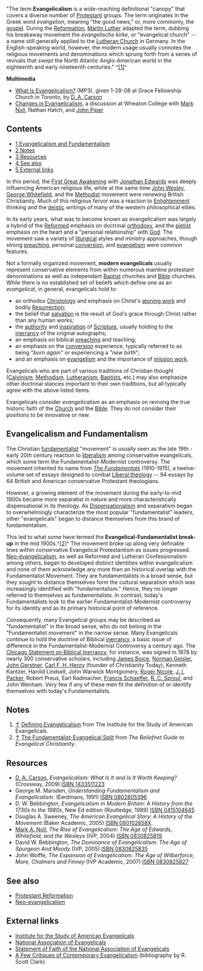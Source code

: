 "The term **Evangelicalism** is a wide-reaching definitional
"canopy" that covers a diverse number of
[Protestant](Protestant "Protestant") groups. The term originates
in the Greek word *evangelion*, meaning "the good news," or, more
commonly, the [gospel](Gospel "Gospel"). During the
[Reformation](Reformation "Reformation"),
[Martin Luther](Martin_Luther "Martin Luther") adapted the term,
dubbing his breakaway movement the *evangelische kirke*, or
"evangelical church" -- a name still generally applied to the
[Lutheran Church](Lutheran "Lutheran") in Germany. In the
English-speaking world, however, the modern usage usually connotes
the religious movements and denominations which sprung forth from a
series of revivals that swept the North Atlantic Anglo-American
world in the eighteenth and early nineteenth centuries."
^[[1]](#note-0)^

**Multimedia**

-   [What Is Evangelicalism?](http://mp3.sa-media.com/filearea/21108149255/21108149255.mp3)
    (MP3), given 1-28-08 at Grace Fellowship Church in Toronto, by
    [D. A. Carson](D._A._Carson "D. A. Carson")
-   [Changes in Evangelicalism](http://www.desiringgod.org/ResourceLibrary/MediaPlayer/2750/Audio/),
    a discussion at Wheaton College with
    [Mark Noll](Mark_Noll "Mark Noll"), Nathan Hatch, and
    [John Piper](John_Piper "John Piper")

## Contents

-   [1 Evangelicalism and Fundamentalism](#Evangelicalism_and_Fundamentalism)
-   [2 Notes](#Notes)
-   [3 Resources](#Resources)
-   [4 See also](#See_also)
-   [5 External links](#External_links)

  
In this period, the
[First Great Awakening](Great_awakenings "Great awakenings") with
[Jonathan Edwards](Jonathan_Edwards "Jonathan Edwards") was deeply
influencing American religious life, while at the same time
[John Wesley](John_Wesley "John Wesley"),
[George Whitefield](George_Whitefield "George Whitefield"), and the
[Methodist](Methodism "Methodism") movement were renewing British
Christianity. Much of this religious fervor was a reaction to
[Enlightenment](Enlightenment "Enlightenment") thinking and the
[deistic](Deism "Deism") writings of many of the western
philosophical elites.

In its early years, what was to become known as evangelicalism was
largely a hybrid of the [Reformed](Reformed "Reformed") emphasis on
doctrinal [orthodoxy](Orthodoxy "Orthodoxy"), and the
[pietist](Pietism "Pietism") emphasis on the heart and a "personal
relationship" with [God](God "God"). The movement saw a variety of
[liturgical](Liturgy "Liturgy") styles and ministry approaches,
though strong [preaching](Preaching "Preaching"), personal
[conversion](Conversion "Conversion"), and
[evangelism](Evangelism "Evangelism") were common features.

Not a formally organized movement, **modern evangelicals** usually
represent conservative elements from within numerous mainline
protestant denominations as well as independant
[Baptist](Baptist "Baptist") churches and [Bible](Bible "Bible")
churches. While there is no established set of beliefs which define
one as an *evangelical*, in general, evangelicals hold to:

-   an orthodox [Christology](Christology "Christology") and
    emphasis on Christ's [atoning work](Atonement "Atonement") and
    bodily [Resurrection](Resurrection "Resurrection");
-   the belief that [salvation](Salvation "Salvation") is the
    result of God's grace through Christ rather than any human works;
-   the
    [authority](Authority_of_the_Bible "Authority of the Bible") and
    [inspiration](Inspiration_of_the_Bible "Inspiration of the Bible")
    of [Scripture](Bible "Bible"), usually holding to the
    [inerrancy](Inerrancy "Inerrancy") of the original autographs;
-   an emphasis on biblical [preaching](Preaching "Preaching") and
    teaching;
-   an emphasis on the [conversion](Conversion "Conversion")
    experience, typically referred to as being "*born again*" or
    experiencing a "*new birth*";
-   and an emphasis on [evangelism](Evangelism "Evangelism") and
    the importance of [mission work](Missiology "Missiology").

Evangelicals who are part of various traditions of Christian
thought ([Calvinism](Calvinism "Calvinism"),
[Methodism](Methodism "Methodism"),
[Lutheranism](Lutheran "Lutheran"),
[Baptists](Baptists "Baptists"), etc.) may also emphasize other
doctrinal stances important to their own traditions, but all
typically agree with the above listed items.

Evangelicals consider *evangelicalism* as an emphasis on reviving
the true historic faith of the [Church](Church "Church") and the
[Bible](Bible "Bible"). They do not consider their positions to be
innovative or new.

## Evangelicalism and Fundamentalism

The Christian [fundamentalist](Fundamentalism "Fundamentalism")
"movement" is usually seen as the late 19th - early 20th century
reaction to [liberalism](Liberalism "Liberalism") among
conservative evangelicals, which some term the
Fundamentalist-Modernist controversy. The movement inherited its
name from *[The Fundamentals](The_Fundamentals "The Fundamentals")*
(1910-1915), a twelve-volume set of essays designed to combat
[Liberal theology](Liberalism "Liberalism") -- 94 essays by 64
British and American conservative Protestant theologians.

However, a growing element of the movement during the early-to-mid
1900s became more separatist in nature and more characteristically
dispensational in its theology. As
[Dispensationalism](Dispensationalism "Dispensationalism") and
separatism began to overwhelmingly characterize the most popular
"fundamentalist" leaders, other "evangelicals" began to distance
themselves from this brand of fundamentalism.

This led to what some have termed the
**Evangelical-Fundamentalist break-up** in the mid
1900s.^[[2]](#note-1)^ The movement broke up along very definable
lines within conservative Evangelical Protestantism as issues
progressed.
[Neo-evangelicalism](Neo-evangelicalism "Neo-evangelicalism"), as
well as Reformed and Lutheran Confessionalism among others, began
to developed distinct identities within evangelicalism and none of
them acknowledge any more than an historical overlap with the
Fundamentalist Movement. They are fundamentalists in a broad sense,
but they sought to distance themselves form the cultural separatism
which was increasingly identified with "fundamentalism." Hence,
they no longer referred to themselves as fundamentalists. In
contrast, today's Fundamentalists look to the earlier
Fundamentalist-Modernist controversy for its identity and as its
primary historical point of reference.

Consequently, many Evangelical groups may be described as
"fundamentalist" in the broad sense, who do not belong in the
"Fundamentalist movement" in the narrow sense. Many Evangelicals
continue to hold the doctrine of Biblical
[inerrancy](Inerrancy "Inerrancy"), a basic issue of difference in
the Fundamentalist-Modernist Controversy a century ago. The
[Chicago Statement on Biblical Inerrancy](Chicago_Statement_on_Biblical_Inerrancy "Chicago Statement on Biblical Inerrancy"),
for instance, was signed in 1978 by nearly 300 conservative
scholars, including
[James Boice](James_Montgomery_Boice "James Montgomery Boice"),
[Norman Geisler](Norman_Geisler "Norman Geisler"),
[John Gerstner](John_Gerstner "John Gerstner"),
[Carl F. H. Henry](Carl_F._H._Henry "Carl F. H. Henry") (founder of
Christianity Today), Kenneth Kantzer, Harold Lindsell, John Warwick
Montgomery, [Roger Nicole](Roger_Nicole "Roger Nicole"),
[J. I. Packer](J._I._Packer "J. I. Packer"), Robert Preus, Earl
Radmacher,
[Francis Schaeffer](Francis_Schaeffer "Francis Schaeffer"),
[R. C. Sproul](R._C._Sproul "R. C. Sproul"), and John Wenham. Very
few if any of these men fit the definition of or identify
themselves with today's Fundamentalists.

## Notes

1.  [↑](#ref-0)
    [Defining Evangelicalism](http://www.wheaton.edu/isae/defining_evangelicalism.html)
    from The Institute for the Study of American Evangelicals.
2.  [↑](#ref-1)
    [The Fundamentalist-Evangelical Split](http://www.beliefnet.com/story/167/story_16774_1.html)
    from *The Beliefnet Guide to Evangelical Christianity*.

## Resources

-   [D. A. Carson](D._A._Carson "D. A. Carson"),
    *Evangelicalism: What Is It and Is It Worth Keeping?* (Crossway,
    2009)
    [ISBN 1433511223](http://www.theopedia.com/Special:BookSources/1433511223)
-   George M. Marsden,
    *Understanding Fundamentalism and Evangelicalism.* (Eerdmans, 1991)
    [ISBN 0802805396](http://www.theopedia.com/Special:BookSources/0802805396)
-   D. W. Bebbington,
    *Evangelicalism in Modern Britain: A History from the 1730s to the 1980s*,
    New Ed edition (Routledge, 1989)
    [ISBN 0415104645](http://www.theopedia.com/Special:BookSources/0415104645)
-   Douglas A. Sweeney,
    *The American Evangelical Story: A History of the Movement* (Baker
    Academic, 2005)
    [ISBN 080102658X](http://www.theopedia.com/Special:BookSources/080102658X).
-   [Mark A. Noll](Mark_A._Noll "Mark A. Noll"),
    *The Rise of Evangelicalism: The Age of Edwards, Whitefield, and the Wesleys*
    (IVP, 2004)
    [ISBN 0830825819](http://www.theopedia.com/Special:BookSources/0830825819)
-   David W. Bebbington,
    *The Dominance of Evangelicalism: The Age of Spurgeon And Moody*
    (IVP, 2005)
    [ISBN 0830825835](http://www.theopedia.com/Special:BookSources/0830825835)
-   John Wolffe,
    *The Expansion of Evangelicalism: The Age of Wilberforce, More, Chalmers and Finney*
    (IVP Academic, 2007)
    [ISBN 0830825827](http://www.theopedia.com/Special:BookSources/0830825827)

## See also

-   [Protestant Reformation](Protestant_Reformation "Protestant Reformation")
-   [Neo-evangelicalism](Neo-evangelicalism "Neo-evangelicalism")

## External links

-   [Institute for the Study of American Evangelicals](http://www.wheaton.edu/isae/index.html)
-   [National Association of Evangelicals](http://www.nae.net/)
-   [Statement of Faith of the National Association of Evangelicals](http://www.nae.net/index.cfm?FUSEACTION=nae.statement_of_faith)
-   [A Few Critiques of Contemporary Evangelicalism](http://www.wscal.edu/clark/evangelicalism.php)
    (bibliography by R. Scott Clark)



